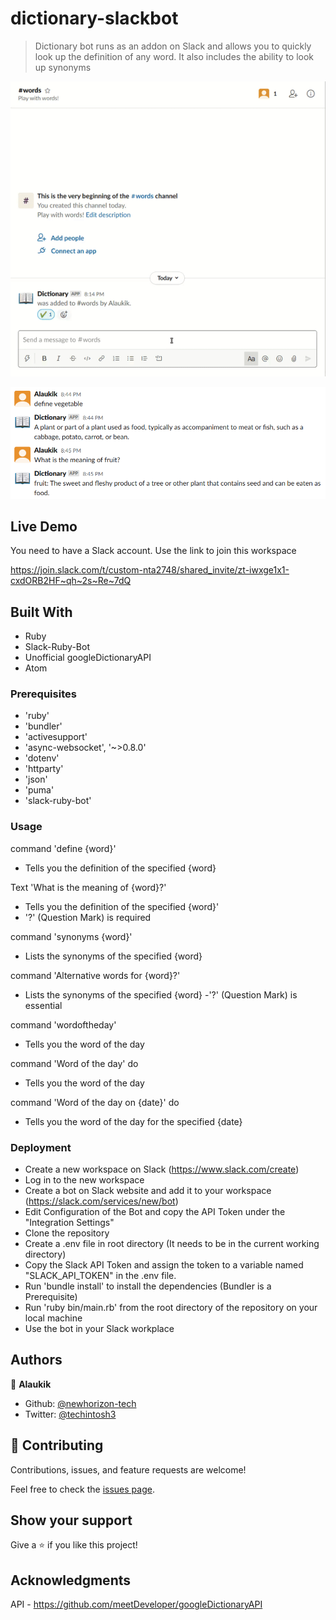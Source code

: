 # dictionary-slackbot

> Dictionary bot runs as an addon on Slack and allows you to quickly look up the definition of any word. It also includes the ability to look up synonyms

![Demo](./img/demo.gif)

![screenshot](./img/define.png)


## Live Demo

You need to have a Slack account. Use the link to join this workspace

https://join.slack.com/t/custom-nta2748/shared_invite/zt-iwxge1x1-cxdORB2HF~qh~2s~Re~7dQ


## Built With

- Ruby
- Slack-Ruby-Bot
- Unofficial googleDictionaryAPI
- Atom

### Prerequisites

- 'ruby'
- 'bundler'
- 'activesupport'
- 'async-websocket', '~>0.8.0'
- 'dotenv'
- 'httparty'
- 'json'
- 'puma'
- 'slack-ruby-bot'

### Usage

command 'define {word}'

- Tells you the definition of the specified {word}


Text 'What is the meaning of {word}?'

- Tells you the definition of the specified {word}'
- '?' (Question Mark) is required


command 'synonyms {word}'
- Lists the synonyms of the specified {word}

command 'Alternative words for {word}?'
- Lists the synonyms of the specified {word}
-'?' (Question Mark) is essential

command 'wordoftheday'
- Tells you the word of the day

command 'Word of the day' do
-  Tells you the word of the day

command 'Word of the day on {date}' do
-  Tells you the word of the day for the specified {date}




### Deployment

- Create a new workspace on Slack  (https://www.slack.com/create)
- Log in to the new workspace
- Create a bot on Slack website and add it to your workspace (https://slack.com/services/new/bot)
- Edit Configuration of the Bot and copy the API Token under the "Integration Settings"
- Clone the repository
- Create a .env file in root directory (It needs to be in the current working directory)
- Copy the Slack API Token and assign the token to a variable named "SLACK_API_TOKEN" in the .env file.
- Run 'bundle install' to install the dependencies (Bundler is a Prerequisite)
- Run 'ruby bin/main.rb' from the root directory of the repository on your local machine
- Use the bot in your Slack workplace

## Authors

👤 **Alaukik**

- Github: [@newhorizon-tech](https://github.com/newhorizon-tech)
- Twitter: [@techintosh3](https://twitter.com/techintosh3)

## 🤝 Contributing

Contributions, issues, and feature requests are welcome!

Feel free to check the [issues page](https://github.com/newhorizon-tech/dictionary-slackbot/issues).

## Show your support

Give a ⭐️ if you like this project!

## Acknowledgments

API - https://github.com/meetDeveloper/googleDictionaryAPI
